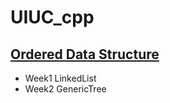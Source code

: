 # UIUC_cpp

## [Ordered Data Structure](https://www.coursera.org/learn/cs-fundamentals-2/)

* Week1 LinkedList
* Week2 GenericTree
